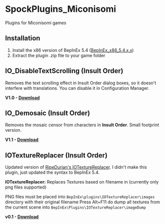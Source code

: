 # SpockPlugins_Miconisomi

Plugins for Miconisomi games

## Installation

1. Install the x86 version of BepInEx 5.4 ([BepInEx_x86_5.4.x.x](https://github.com/BepInEx/BepInEx/releases))
2. Extract the plugin .zip file to your game folder

## IO_DisableTextScrolling (Insult Order)
Removes the text scrolling effect in Insult Order dialog boxes, so it doesn't interfere with translations.
You can disable it in Configuration Manager.

**V1.0 - [Download](https://github.com/SpockBauru/SpockPlugins_Miconisomi/releases/tag/r4)**

## IO_Demosaic (Insult Order)
Removes the mosaic censor from characters in **Insult Order**. Small footprint version.

**V1.1 - [Download](https://github.com/SpockBauru/SpockPlugins_Miconisomi/releases/tag/r3)**

## IOTextureReplacer (Insult Order)

Updated version of [RipeDurian's IOTextureReplacer](https://github.com/RipeDurian/IOPlugins). I didn't make this plugin, just updated the syntax to BepInEx 5.4. 

**IOTextureReplacer:** Replaces Textures based on filename in (currently only png files supported)

PNG files must be placed into `BepInEx\plugins\IOTextureReplacer\images` directory with their original filename
Press Alt+F11 do dump all textures from the current scene into `BepInEx\Plugins\IOTextureReplacer\imageDump`

**v0.1 - [Download](https://github.com/SpockBauru/SpockPlugins_Miconisomi/releases/tag/r2)**
